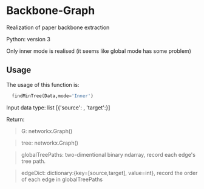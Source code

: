 # Backbone-Graph
Realization of paper backbone extraction

Python: version 3

Only inner mode is realised (it seems like global mode has some problem)

## Usage
The usage of this function is:
```python
  findMinTree(Data,mode='Inner')
```
Input data type:
  list [{'source': , 'target':}]

Return:
> G: networkx.Graph()

> tree: networkx.Graph()

> globalTreePaths: two-dimentional binary ndarray, record each edge's tree path.

> edgeDict: dictionary:{key=[source,target], value=int}, record the order of each edge in globalTreePaths
  
